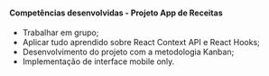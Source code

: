 #### **Competências desenvolvidas - Projeto App de Receitas**

- Trabalhar em grupo;
- Aplicar tudo aprendido sobre React Context API e React Hooks;
- Desenvolvimento do projeto com a metodologia Kanban;
- Implementação de interface mobile only.
